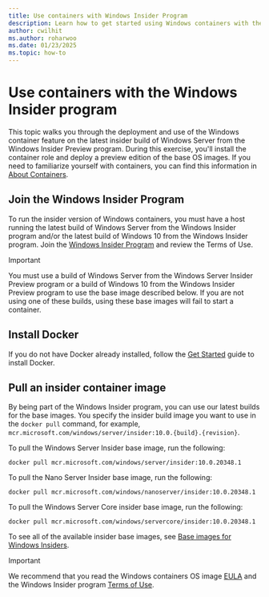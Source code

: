 ```yaml
---
title: Use containers with Windows Insider Program
description: Learn how to get started using Windows containers with the Windows Insider Program.
author: cwilhit
ms.author: roharwoo
ms.date: 01/23/2025
ms.topic: how-to
---
```


# Use containers with the Windows Insider program

This topic walks you through the deployment and use of the Windows container feature on the latest insider build of Windows Server from the Windows Insider Preview program. During this exercise, you'll install the container role and deploy a preview edition of the base OS images. If you need to familiarize yourself with containers, you can find this information in [About Containers](../about/index.md).

## Join the Windows Insider Program

To run the insider version of Windows containers, you must have a host running the latest build of Windows Server from the Windows Insider program and/or the latest build of Windows 10 from the Windows Insider program. Join the [Windows Insider Program](https://insider.windows.com/) and review the Terms of Use.

> [!IMPORTANT]
> You must use a build of Windows Server from the Windows Server Insider Preview program or a build of Windows 10 from the Windows Insider Preview program to use the base image described below. If you are not using one of these builds, using these base images will fail to start a container.

## Install Docker

If you do not have Docker already installed, follow the [Get Started](../quick-start/set-up-environment.md) guide to install Docker.

## Pull an insider container image

By being part of the Windows Insider program, you can use our latest builds for the base images. You specify the insider build image you want to use in the `docker pull` command, for example, `mcr.microsoft.com/windows/server/insider:10.0.{build}.{revision}`.

To pull the Windows Server Insider base image, run the following:

```console
docker pull mcr.microsoft.com/windows/server/insider:10.0.20348.1
```

To pull the Nano Server Insider base image, run the following:

```console
docker pull mcr.microsoft.com/windows/nanoserver/insider:10.0.20348.1
```

To pull the Windows Server Core insider base image, run the following:

```console
docker pull mcr.microsoft.com/windows/servercore/insider:10.0.20348.1
```

To see all of the available insider base images, see [Base images for Windows Insiders](../manage-containers/container-base-images.md#base-images-for-windows-insiders).

> [!IMPORTANT]
> We recommend that you read the Windows containers OS image [EULA](../images-eula.md ) and the Windows Insider program [Terms of Use](https://insider.windows.com/program-agreement).
